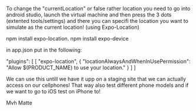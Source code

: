 To change the "currentLocation" or false rather location you need to go into android studio, launch the virtual machine and then press the 3 dots (extented tools/settings)
and there you can specifi the location you want to simulate as the current location!
(using Expo-Location)

npm install expo-location.
npm install expo-device

in app.json put in the following:

"plugins": [
      [
        "expo-location",
        {
          "locationAlwaysAndWhenInUsePermission": "Allow $(PRODUCT_NAME) to use your location."
        }
      ]
    ]

We can use this untill we have it upp on a staging site that we can actually access on our cellphones!
That way also test different phone models and if we want to go to iOS test on iPhone to!

Mvh Matte
